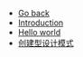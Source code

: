 - [Go back](../README.md)
- [Introduction](README.md)
- [Hello world](hello-world.md)
- [创建型设计模式](2022-06-%E5%88%9B%E5%BB%BA%E5%9E%8B%E8%AE%BE%E8%AE%A1%E6%A8%A1%E5%BC%8F.md)